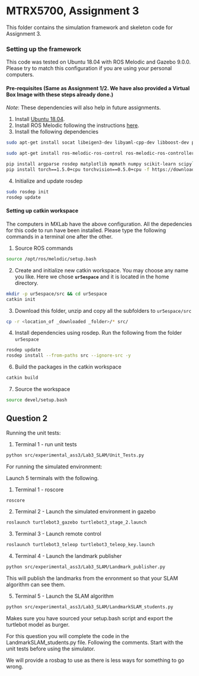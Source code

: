 # MTRX5700, Assignment 3

This folder contains the simulation framework and skeleton code for Assignment 3.


### Setting up the framework
This code was tested on Ubuntu 18.04 with ROS Melodic and Gazebo 9.0.0.
Please try to match this configuration if you are using your personal computers.

#### Pre-requisites (Same as Assignment 1/2. We have also provided a Virtual Box Image with these steps already done.)
*Note*: These dependencies will also help in future assignments.

1. Install [Ubuntu 18.04](https://ubuntu.com/download/desktop).
2. Install ROS Melodic following the instructions [here](http://wiki.ros.org/melodic/Installation/Ubuntu).
3. Install the following dependencies

```bash
sudo apt-get install socat libeigen3-dev libyaml-cpp-dev libboost-dev python-lxml libsoqt4-dev libcoin80-dev libqt4-dev libblas-dev liblapack-dev libqhull-dev python-pip python-catkin-tools python-pymodbus
```

```bash
sudo apt-get install ros-melodic-ros-control ros-melodic-ros-controllers ros-melodic-soem ros-melodic-socketcan-interface ros-melodic-moveit ros-melodic-moveit-commander ros-melodic-moveit-visual-tools ros-melodic-moveit-python ros-melodic-moveit-sim-controller ros-melodic-moveit-resources ros-melodic-actionlib ros-melodic-derived-object-msgs ros-melodic-gazebo-ros ros-melodic-gazebo-ros-control ros-melodic-eigen-conversions ros-melodic-actionlib ros-melodic-actionlib-msgs ros-melodic-control-msgs ros-melodic-controller-interface ros-melodic-controller-manager ros-melodic-dynamic-reconfigure ros-melodic-effort-controllers ros-melodic-force-torque-sensor-controller ros-melodic-gazebo-ros ros-melodic-gazebo-ros-control ros-melodic-geometry-msgs ros-melodic-hardware-interface ros-melodic-joint-state-controller ros-melodic-joint-state-publisher ros-melodic-joint-trajectory-controller ros-melodic-message-generation ros-melodic-message-runtime ros-melodic-moveit-core ros-melodic-moveit-fake-controller-manager ros-melodic-moveit-kinematics ros-melodic-moveit-planners-ompl ros-melodic-moveit-ros-manipulation ros-melodic-moveit-ros-move-group ros-melodic-moveit-ros-planning ros-melodic-moveit-ros-visualization ros-melodic-moveit-simple-controller-manager ros-melodic-pluginlib ros-melodic-realtime-tools ros-melodic-robot-state-publisher ros-melodic-roscpp ros-melodic-sensor-msgs ros-melodic-std-srvs ros-melodic-tf ros-melodic-tf-conversions ros-melodic-tf2-geometry-msgs ros-melodic-tf2-msgs ros-melodic-tf2-ros ros-melodic-trajectory-msgs ros-melodic-urdf ros-melodic-velocity-controllers ros-melodic-xacro
```

```bash
pip install argparse rosdep matplotlib mpmath numpy scikit-learn scipy`
pip install torch==1.5.0+cpu torchvision==0.5.0+cpu -f https://download.pytorch.org/whl/torch_stable.html
```

4. Initialize and update rosdep
```bash
sudo rosdep init
rosdep update
```

#### Setting up catkin workspace
The computers in MXLab have the above configuration. All the depedencies for this code to run have been installed. Please type the following commands in a terminal one after the other.  
1. Source ROS commands
```bash
source /opt/ros/melodic/setup.bash
```
2. Create and initialize new catkin workspace. You may choose any name you like.
Here we chose **`ur5espace`** and it is located in the home directory.  
```bash
mkdir -p ur5espace/src && cd ur5espace
catkin init
```
3. Download this folder, unzip and copy all the subfolders to `ur5espace/src`
```bash
cp -r <location_of _downloaded _folder>/* src/
```

4. Install dependencies using rosdep. Run the following from the folder `ur5espace`
```bash
rosdep update
rosdep install --from-paths src --ignore-src -y
```
6. Build the packages in the catkin workspace  
```bash
catkin build
```
7. Source the workspace
```bash
source devel/setup.bash
```


## Question 2

Running the unit tests:
1. Terminal 1 - run unit tests
```bash
python src/experimental_ass3/Lab3_SLAM/Unit_Tests.py
```

For running the simulated environment: 

Launch 5 terminals with the following.

1. Terminal 1 - roscore
```bash
roscore
```
2. Terminal 2 - Launch the simulated environment in gazebo
```bash
roslaunch turtlebot3_gazebo turtlebot3_stage_2.launch
```
3. Terminal 3 - Launch remote control
```bash
roslaunch turtlebot3_teleop turtlebot3_teleop_key.launch
```
4. Terminal 4 - Launch the landmark publisher
```bash
python src/experimental_ass3/Lab3_SLAM/Landmark_publisher.py
```
 This will publish the landmarks from the enronment so that your SLAM algorithm can see them.

5. Terminal 5 - Launch the SLAM algorithm
```bash
python src/experimental_ass3/Lab3_SLAM/LandmarkSLAM_students.py
```

Makes sure you have sourced your setup.bash script and export the turtlebot model as burger.

For this question you will complete the code in the LandmarkSLAM_students.py file. Following the comments.
Start with the unit tests before using the simulator.

We will provide a rosbag to use as there is less ways for something to go wrong.
